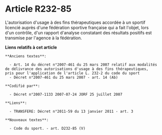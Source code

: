 # Article R232-85

L'autorisation d'usage à des fins thérapeutiques accordée à un sportif licencié auprès d'une fédération sportive française
qui a fait l'objet, lors d'un contrôle, d'un rapport d'analyse constatant des résultats positifs est transmise par l'agence à
la fédération.

**Liens relatifs à cet article**

	**Anciens textes**:

	  - Art. 14 du décret n°2007-461 du 25 mars 2007 relatif aux modalités de délivrance des autorisations d'usage à des fins thérapeutiques, pris pour l'application de l'article L. 232-2 du code du sport
	  - Décret n°2007-461 du 25 mars 2007 - art. 14 (Ab)

	**Codifié par**:

	  - Décret n°2007-1133 2007-07-24 JORF 25 juillet 2007

	**Liens**:

	  - TRANSFERE: Décret n°2011-59 du 13 janvier 2011 - art. 3

	**Nouveaux textes**:

	  - Code du sport. - art. D232-85 (V)
